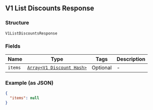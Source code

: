## V1 List Discounts Response

### Structure

`V1ListDiscountsResponse`

### Fields

| Name | Type | Tags | Description |
|  --- | --- | --- | --- |
| `items` | [`Array<V1 Discount Hash>`]($m/V1Discount) | Optional | - |

### Example (as JSON)

```json
{
  "items": null
}
```


